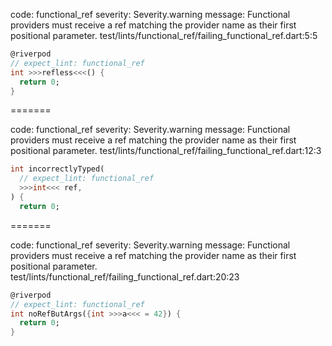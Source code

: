 code: functional_ref
severity: Severity.warning
message: Functional providers must receive a ref matching the provider name as their first positional parameter.
test/lints/functional_ref/failing_functional_ref.dart:5:5

```dart
@riverpod
// expect_lint: functional_ref
int >>>refless<<<() {
  return 0;
}
```

=======

code: functional_ref
severity: Severity.warning
message: Functional providers must receive a ref matching the provider name as their first positional parameter.
test/lints/functional_ref/failing_functional_ref.dart:12:3

```dart
int incorrectlyTyped(
  // expect_lint: functional_ref
  >>>int<<< ref,
) {
  return 0;
```

=======

code: functional_ref
severity: Severity.warning
message: Functional providers must receive a ref matching the provider name as their first positional parameter.
test/lints/functional_ref/failing_functional_ref.dart:20:23

```dart
@riverpod
// expect_lint: functional_ref
int noRefButArgs({int >>>a<<< = 42}) {
  return 0;
}
```
